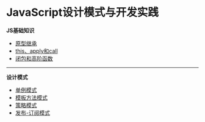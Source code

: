 # JavaScript设计模式与开发实践
**JS基础知识**
* [原型继承](./prototypical)
* [this、apply和call](./about-this)
* [闭包和高阶函数](./closure)
___
**设计模式**
* [单例模式](./singleton)
* [模板方法模式](./template-method)
* [策略模式](./strategy-pattern)
* [发布-订阅模式](./publish-subscribe)


